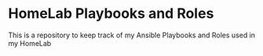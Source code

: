 # HomeLab Playbooks and Roles
This is a repository to keep track of my Ansible Playbooks and Roles used in my HomeLab
